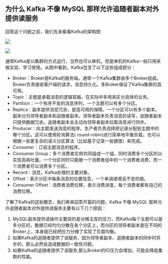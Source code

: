 ## 为什么 Kafka 不像 MySQL 那样允许追随者副本对外提供读服务

回答这个问题之前，我们先来看看Kafka的架构图

![](/medias/assets/20210407214255-0vv4x00-kafka-apis.png)

![](/medias/assets/20210407213110-4mv5y5g-58c35d3ab0921bf0476e3ba14069d291.jpg)

通常Kafka是以集群的方式运行，当然也可以单机，但是单机的Kafka一般只用来做实验、学习使用。从图中看到，Kafka包含了以下这些组成部分：

* Broker：Broker是Kafka的服务端，通常一个Kafka集群由多个Broker组成。Broker负责接收客户端的请求，消息持久化。多Broker保证了Kafka集群的高可用。
* Topic：主题是承载消息的逻辑容器。在实际中多用来区分具体的业务。
* Partition：一个有序不变的消息序列，一个主题可以有多个分区。
* Replica：副本提供消息冗余，是高可用的保障。一个分区可以有多个副本。副本分为领导者副本和追随者副本。领导者副本负责消息的读写，追随者副本只提供数据冗余。追随者副本会主动向领导者副本拉取消息进行同步。
* Producer：向主题发送消息的程序。生产者负责选择把记录分配到主题中的哪个分区。这可以使用轮询算法( round-robin)进行简单地平衡负载，也可以根据一些更复杂的语义分区算法（比如基于记录一些键值）来完成。
* Consumer：订阅主题消息的程序。
* Consumer Group：多个消费者实例共同组成一个组，同时消费多个分区的以实现高吞吐量。一个分区同时只能被一个消费者组中的一个消费者消费，而一个消费者可以消费多个分区。
* Record：消息，Kafka处理的主要对象。
* Offset：表示分区中每条消息的位置信息，一个单调递增且不变的值。
* Consumer Offset：消费者消费位移，表示消费进度，每个消费者都有自己的消费位移。

了解了Kafka的这些概念，我们再来回答开篇的问题。Kafka 不像 MySQL 那样允许追随者副本对外提供读服务主要有以下几个原因：

1. MySQL副本提供读操作主要目的是分摊主库的压力，而Kafka每个主题可以是多分区的，数据已经均匀分散在各个分区上，而分区的领导者副本是在不同的Broker上，本身就已经把压力分摊了实现了负载均衡。
2. 如果Kafka的追随者提供了读服务，因为领导者副本、追随者副本的同步时异步的，那么必然会造成数据的一致性问题。
3. 如果Kafka的追随者提供了读服务,那么Broker的IO压力会增加，可能会降低集群的性能。